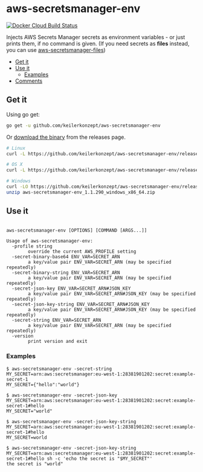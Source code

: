# aws-secretsmanager-env

[![Docker Cloud Build Status](https://img.shields.io/docker/cloud/build/sgreben/aws-secretsmanager-env.svg)](https://hub.docker.com/r/sgreben/aws-secretsmanager-env/tags)

Injects AWS Secrets Manager secrets as environment variables - or just prints them, if no command is given. (If you need secrets as **files** instead, you can use [aws-secretsmanager-files](https://github.com/keilerkonzept/aws-secretsmanager-files))

<!-- TOC -->

- [Get it](#get-it)
- [Use it](#use-it)
  - [Examples](#examples)
- [Comments](#comments)

<!-- /TOC -->

## Get it

Using go get:

```bash
go get -u github.com/keilerkonzept/aws-secretsmanager-env
```

Or [download the binary](https://github.com/keilerkonzept/aws-secretsmanager-env/releases/latest) from the releases page.

```bash
# Linux
curl -L https://github.com/keilerkonzept/aws-secretsmanager-env/releases/download/1.1.290/aws-secretsmanager-env_1.1.290_linux_x86_64.tar.gz | tar xz

# OS X
curl -L https://github.com/keilerkonzept/aws-secretsmanager-env/releases/download/1.1.290/aws-secretsmanager-env_1.1.290_osx_x86_64.tar.gz | tar xz

# Windows
curl -LO https://github.com/keilerkonzept/aws-secretsmanager-env/releases/download/1.1.290/aws-secretsmanager-env_1.1.290_windows_x86_64.zip
unzip aws-secretsmanager-env_1.1.290_windows_x86_64.zip
```

## Use it

```text

aws-secretsmanager-env [OPTIONS] [COMMAND [ARGS...]]

Usage of aws-secretsmanager-env:
  -profile string
    	override the current AWS_PROFILE setting
  -secret-binary-base64 ENV_VAR=SECRET_ARN
    	a key/value pair ENV_VAR=SECRET_ARN (may be specified repeatedly)
  -secret-binary-string ENV_VAR=SECRET_ARN
    	a key/value pair ENV_VAR=SECRET_ARN (may be specified repeatedly)
  -secret-json-key ENV_VAR=SECRET_ARN#JSON_KEY
    	a key/value pair ENV_VAR=SECRET_ARN#JSON_KEY (may be specified repeatedly)
  -secret-json-key-string ENV_VAR=SECRET_ARN#JSON_KEY
    	a key/value pair ENV_VAR=SECRET_ARN#JSON_KEY (may be specified repeatedly)
  -secret-string ENV_VAR=SECRET_ARN
    	a key/value pair ENV_VAR=SECRET_ARN (may be specified repeatedly)
  -version
    	print version and exit
```

### Examples

```shell
$ aws-secretsmanager-env -secret-string MY_SECRET=arn:aws:secretsmanager:eu-west-1:28381901202:secret:example-secret-1
MY_SECRET={"hello":"world"}

$ aws-secretsmanager-env -secret-json-key MY_SECRET=arn:aws:secretsmanager:eu-west-1:28381901202:secret:example-secret-1#hello
MY_SECRET="world"

$ aws-secretsmanager-env -secret-json-key-string MY_SECRET=arn:aws:secretsmanager:eu-west-1:28381901202:secret:example-secret-1#hello
MY_SECRET=world

$ aws-secretsmanager-env -secret-json-key-string MY_SECRET=arn:aws:secretsmanager:eu-west-1:28381901202:secret:example-secret-1#hello sh -c 'echo the secret is "$MY_SECRET"'
the secret is "world"
```
